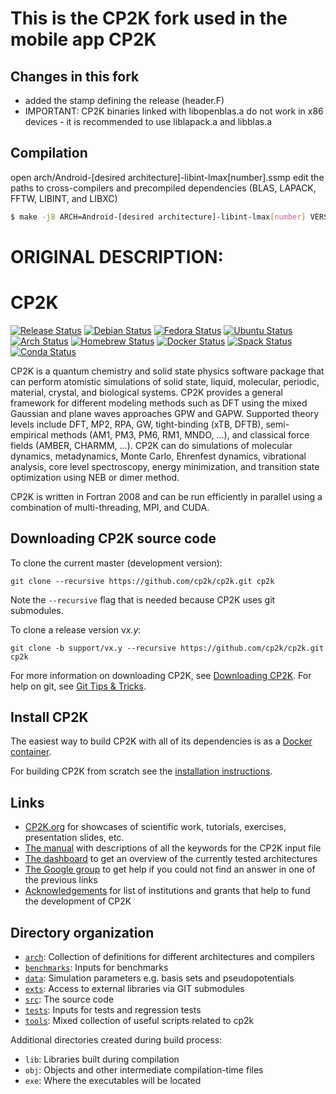 # This is the CP2K fork used in the mobile app CP2K

## Changes in this fork

* added the stamp defining the release (header.F)
* IMPORTANT: CP2K binaries linked with libopenblas.a do not work in x86 devices - it is recommended to use liblapack.a and libblas.a

## Compilation

open arch/Android-[desired architecture]-libint-lmax[number].ssmp
edit the paths to cross-compilers and precompiled dependencies (BLAS, LAPACK, FFTW, LIBINT, and LIBXC)

```bash
$ make -j8 ARCH=Android-[desired architecture]-libint-lmax[number] VERSION=ssmp OMP_NUM_THREADS=1
```

# ORIGINAL DESCRIPTION:

# CP2K

[![Release Status][release-badge]][release-link] [![Debian Status][debian-badge]][debian-link]
[![Fedora Status][fedora-badge]][fedora-link] [![Ubuntu Status][ubuntu-badge]][ubuntu-link]
[![Arch Status][arch-badge]][arch-link] [![Homebrew Status][homebrew-badge]][homebrew-link]
[![Docker Status][docker-badge]][docker-link] [![Spack Status][spack-badge]][spack-link]
[![Conda Status][conda-badge]][conda-link]

CP2K is a quantum chemistry and solid state physics software package that can perform atomistic
simulations of solid state, liquid, molecular, periodic, material, crystal, and biological systems.
CP2K provides a general framework for different modeling methods such as DFT using the mixed
Gaussian and plane waves approaches GPW and GAPW. Supported theory levels include DFT, MP2, RPA, GW,
tight-binding (xTB, DFTB), semi-empirical methods (AM1, PM3, PM6, RM1, MNDO, ...), and classical
force fields (AMBER, CHARMM, ...). CP2K can do simulations of molecular dynamics, metadynamics,
Monte Carlo, Ehrenfest dynamics, vibrational analysis, core level spectroscopy, energy minimization,
and transition state optimization using NEB or dimer method.

CP2K is written in Fortran 2008 and can be run efficiently in parallel using a combination of
multi-threading, MPI, and CUDA.

## Downloading CP2K source code

To clone the current master (development version):

```shell
git clone --recursive https://github.com/cp2k/cp2k.git cp2k
```

Note the `--recursive` flag that is needed because CP2K uses git submodules.

To clone a release version v*x.y*:

```shell
git clone -b support/vx.y --recursive https://github.com/cp2k/cp2k.git cp2k
```

For more information on downloading CP2K, see [Downloading CP2K](https://www.cp2k.org/download). For
help on git, see [Git Tips & Tricks](https://github.com/cp2k/cp2k/wiki/Git-Tips-&-Tricks).

## Install CP2K

The easiest way to build CP2K with all of its dependencies is as a
[Docker container](./tools/docker/README.md).

For building CP2K from scratch see the [installation instructions](./INSTALL.md).

## Links

- [CP2K.org](https://www.cp2k.org) for showcases of scientific work, tutorials, exercises,
  presentation slides, etc.
- [The manual](https://manual.cp2k.org/) with descriptions of all the keywords for the CP2K input
  file
- [The dashboard](https://dashboard.cp2k.org) to get an overview of the currently tested
  architectures
- [The Google group](https://groups.google.com/group/cp2k) to get help if you could not find an
  answer in one of the previous links
- [Acknowledgements](https://www.cp2k.org/funding) for list of institutions and grants that help to
  fund the development of CP2K

## Directory organization

- [`arch`](./arch): Collection of definitions for different architectures and compilers
- [`benchmarks`](./benchmarks): Inputs for benchmarks
- [`data`](./data): Simulation parameters e.g. basis sets and pseudopotentials
- [`exts`](./exts): Access to external libraries via GIT submodules
- [`src`](./src): The source code
- [`tests`](./tests): Inputs for tests and regression tests
- [`tools`](./tools): Mixed collection of useful scripts related to cp2k

Additional directories created during build process:

- `lib`: Libraries built during compilation
- `obj`: Objects and other intermediate compilation-time files
- `exe`: Where the executables will be located

[arch-badge]: https://img.shields.io/aur/version/cp2k
[arch-link]: https://aur.archlinux.org/packages/cp2k
[conda-badge]: https://img.shields.io/conda/vn/conda-forge/cp2k
[conda-link]: https://anaconda.org/conda-forge/cp2k
[debian-badge]: https://img.shields.io/debian/v/cp2k
[debian-link]: https://packages.debian.org/search?keywords=cp2k
[docker-badge]: https://img.shields.io/docker/v/cp2k/cp2k?label=docker
[docker-link]: https://hub.docker.com/r/cp2k/cp2k
[fedora-badge]: https://img.shields.io/fedora/v/cp2k
[fedora-link]: https://src.fedoraproject.org/rpms/cp2k
[homebrew-badge]: https://img.shields.io/homebrew/v/cp2k
[homebrew-link]: https://formulae.brew.sh/formula/cp2k
[release-badge]: https://img.shields.io/github/v/release/cp2k/cp2k
[release-link]: https://github.com/cp2k/cp2k/releases
[spack-badge]: https://img.shields.io/spack/v/cp2k
[spack-link]: https://packages.spack.io/package.html?name=cp2k
[ubuntu-badge]: https://img.shields.io/ubuntu/v/cp2k
[ubuntu-link]: https://packages.ubuntu.com/search?keywords=cp2k
